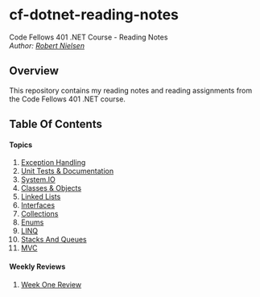 # cf-dotnet-reading-notes
Code Fellows 401 .NET Course - Reading Notes  
_Author: [Robert Nielsen](https://github.com/robertjnielsen)_

## Overview
This repository contains my reading notes and reading assignments from the Code Fellows 401 .NET course.

## Table Of Contents

#### Topics
1. [Exception Handling](/readings/exception-handling.md)
2. [Unit Tests & Documentation](/readings/unit-tests-and-documentation.md)
3. [System.IO](/readings/system-io.md)
4. [Classes & Objects](/readings/classes-and-objects.md)
5. [Linked Lists](/readings/linked-lists.md)
6. [Interfaces](/readings/interfaces.md)
7. [Collections](/readings/collections.md)
8. [Enums](/readings/enums.md)
9. [LINQ](/readings/linq.md)
10. [Stacks And Queues](/readings/stacks-and-queues.md)
11. [MVC](/readings/mvc.md)

#### Weekly Reviews
1. [Week One Review](/readings/week-one-review.md)

